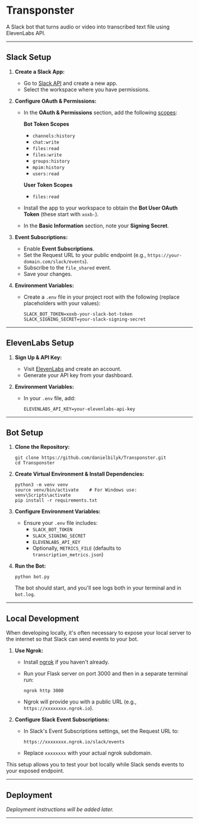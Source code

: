 # Transponster

A Slack bot that turns audio or video into transcribed text file using ElevenLabs API.

---

## Slack Setup

1. **Create a Slack App:**
   - Go to [Slack API](https://api.slack.com/apps) and create a new app.
   - Select the workspace where you have permissions.

2. **Configure OAuth & Permissions:**
   - In the **OAuth & Permissions** section, add the following [scopes](https://api.slack.com/scopes):

     **Bot Token Scopes**  
     - `channels:history`  
     - `chat:write`
     - `files:read`
     - `files:write`
     - `groups:history`
     - `mpim:history`
     - `users:read`

     **User Token Scopes**
     - `files:read`

   - Install the app to your workspace to obtain the **Bot User OAuth Token** (these start with `xoxb-`).
   - In the **Basic Information** section, note your **Signing Secret**.

3. **Event Subscriptions:**
   - Enable **Event Subscriptions**.
   - Set the Request URL to your public endpoint (e.g., `https://your-domain.com/slack/events`).
   - Subscribe to the `file_shared` event.
   - Save your changes.

4. **Environment Variables:**
   - Create a `.env` file in your project root with the following (replace placeholders with your values):

     ```
     SLACK_BOT_TOKEN=xoxb-your-slack-bot-token
     SLACK_SIGNING_SECRET=your-slack-signing-secret
     ```

---

## ElevenLabs Setup

1. **Sign Up & API Key:**
   - Visit [ElevenLabs](https://elevenlabs.io) and create an account.
   - Generate your API key from your dashboard.

2. **Environment Variables:**
   - In your `.env` file, add:

     ```
     ELEVENLABS_API_KEY=your-elevenlabs-api-key
     ```

---

## Bot Setup

1. **Clone the Repository:**

   ```
   git clone https://github.com/danielbilyk/Transponster.git
   cd Transponster
   ```

2. **Create Virtual Environment & Install Dependencies:**

   ```
   python3 -m venv venv
   source venv/bin/activate    # For Windows use: venv\Scripts\activate
   pip install -r requirements.txt
   ```

3. **Configure Environment Variables:**
   - Ensure your `.env` file includes:
     - `SLACK_BOT_TOKEN`
     - `SLACK_SIGNING_SECRET`
     - `ELEVENLABS_API_KEY`
     - Optionally, `METRICS_FILE` (defaults to `transcription_metrics.json`)

4. **Run the Bot:**

   ```
   python bot.py
   ```

   The bot should start, and you'll see logs both in your terminal and in `bot.log`.

---

## Local Development

When developing locally, it's often necessary to expose your local server to the internet so that Slack can send events to your bot.

1. **Use Ngrok:**
   - Install [ngrok](https://ngrok.com/) if you haven't already.
   - Run your Flask server on port 3000 and then in a separate terminal run:
   
     ```
     ngrok http 3000
     ```
     
   - Ngrok will provide you with a public URL (e.g., `https://xxxxxxxx.ngrok.io`).

2. **Configure Slack Event Subscriptions:**
   - In Slack's Event Subscriptions settings, set the Request URL to:
     
     ```
     https://xxxxxxxx.ngrok.io/slack/events
     ```
     
   - Replace `xxxxxxxx` with your actual ngrok subdomain.
   
This setup allows you to test your bot locally while Slack sends events to your exposed endpoint.

---

## Deployment

*Deployment instructions will be added later.*

---